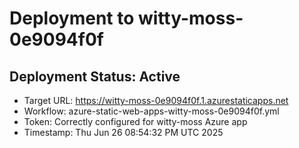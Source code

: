 # Deployment to witty-moss-0e9094f0f

## Deployment Status: Active
- Target URL: https://witty-moss-0e9094f0f.1.azurestaticapps.net
- Workflow: azure-static-web-apps-witty-moss-0e9094f0f.yml
- Token: Correctly configured for witty-moss Azure app
- Timestamp: Thu Jun 26 08:54:32 PM UTC 2025
